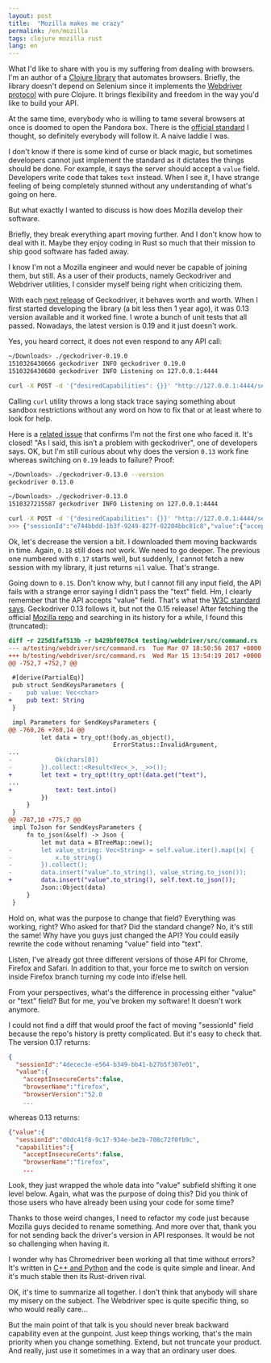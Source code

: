 ```yaml
---
layout: post
title:  "Mozilla makes me crazy"
permalink: /en/mozilla
tags: clojure mozilla rust
lang: en
---
```


[send-keys]: https://www.w3.org/TR/webdriver/#dfn-element-send-keys
[webdriver]: https://www.w3.org/TR/webdriver
[etaoin]: https://github.com/igrishaev/etaoin

What I'd like to share with you is my suffering from dealing with browsers. I'm
an author of a [Clojure library][etaoin] that automates browsers. Briefly, the
library doesn't depend on Selenium since it implements
the [Webdriver protocol][webdriver] with pure Clojure. It brings flexibility and
freedom in the way you'd like to build your API.

At the same time, everybody who is willing to tame several browsers at once is
doomed to open the Pandora box. There is the [official standard][webdriver] I
thought, so definitely everybody will follow it. A naive laddie I was.

I don't know if there is some kind of curse or black magic, but sometimes
developers cannot just implement the standard as it dictates the things should
be done. For example, it says the server should accept a `value`
field. Developers write code that takes `text` instead. When I see it, I have
strange feeling of being completely stunned without any understanding of what's
going on here.

But what exactly I wanted to discuss is how does Mozilla develop their software.

Briefly, they break everything apart moving further. And I don't know how to
deal with it. Maybe they enjoy coding in Rust so much that their mission to ship
good software has faded away.

I know I'm not a Mozilla engineer and would never be capable of joining them,
but still. As a user of their products, namely Geckodriver and Webdriver
utilities, I consider myself being right when criticizing them.

[releases]: https://github.com/mozilla/geckodriver/releases

With each [next release][releases] of Geckodriver, it behaves worth and
worth. When I first started developing the library (a bit less then 1 year ago),
it was 0.13 version available and it worked fine. I wrote a bunch of unit tests
that all passed. Nowadays, the latest version is 0.19 and it just doesn't work.

Yes, you heard correct, it does not even respond to any API call:

~~~bash
~/Downloads> ./geckodriver-0.19.0
1510326430666 geckodriver INFO geckodriver 0.19.0
1510326430680 geckodriver INFO Listening on 127.0.0.1:4444

curl -X POST -d '{"desiredCapabilities": {}}' "http://127.0.0.1:4444/session"
~~~

Calling `curl` utility throws a long stack trace saying something about sandbox
restrictions without any word on how to fix that or at least where to look for
help.

[issue]: https://github.com/mozilla/geckodriver/issues/706

Here is a [related issue][issue] that confirms I'm not the first one who faced
it. It's closed! "As I said, this isn’t a problem with geckodriver", one of
developers says. OK, but I'm still curious about why does the version `0.13`
work fine whereas switching on `0.19` leads to failure? Proof:

~~~bash
~/Downloads> ./geckodriver-0.13.0 --version
geckodriver 0.13.0

~/Downloads> ./geckodriver-0.13.0
1510327215587 geckodriver INFO Listening on 127.0.0.1:4444

curl -X POST -d '{"desiredCapabilities": {}}' "http://127.0.0.1:4444/session"
>>> {"sessionId":"e744bbdd-1b3f-9249-827f-02204bbc81c8","value":{"acceptInsecureCerts":...
~~~

Ok, let's decrease the version a bit. I downloaded them moving backwards in
time. Again, `0.18` still does not work. We need to go deeper. The previous one
numbered with `0.17` starts well, but suddenly, I cannot fetch a new session
with my library, it just returns `nil` value. That's strange.

[mozilla-central]: https://hg.mozilla.org/mozilla-central/

Going down to `0.15`. Don't know why, but I cannot fill any input field, the API
fails with a strange error saying I didn't pass the "text" field. Hm, I clearly
remember that the API accepts "value" field. That's what
the [W3C standard says][send-keys]. Geckodriver 0.13 follows it, but not the
0.15 release! After fetching the official [Mozilla repo][mozilla-central] and
searching in its history for a while, I found this (truncated):

~~~diff
diff -r 225d1faf513b -r b429bf0078c4 testing/webdriver/src/command.rs
--- a/testing/webdriver/src/command.rs	Tue Mar 07 18:50:56 2017 +0000
+++ b/testing/webdriver/src/command.rs	Wed Mar 15 13:54:19 2017 +0000
@@ -752,7 +752,7 @@

 #[derive(PartialEq)]
 pub struct SendKeysParameters {
-    pub value: Vec<char>
+    pub text: String
 }

 impl Parameters for SendKeysParameters {
@@ -760,26 +760,14 @@
         let data = try_opt!(body.as_object(),
                             ErrorStatus::InvalidArgument,
...
-            Ok(chars[0])
-        }).collect::<Result<Vec<_>, _>>());
+        let text = try_opt!(try_opt!(data.get("text"),
...
+            text: text.into()
         })
     }
 }
@@ -787,10 +775,7 @@
 impl ToJson for SendKeysParameters {
     fn to_json(&self) -> Json {
         let mut data = BTreeMap::new();
-        let value_string: Vec<String> = self.value.iter().map(|x| {
-            x.to_string()
-        }).collect();
-        data.insert("value".to_string(), value_string.to_json());
+        data.insert("value".to_string(), self.text.to_json());
         Json::Object(data)
     }
 }

~~~

Hold on, what was the purpose to change that field? Everything was working,
right? Who asked for that? Did the standard change? No, it's still the same! Why
have you guys just changed the API? You could easily rewrite the code without
renaming "value" field into "text".

Listen, I've already got three different versions of those API for Chrome,
Firefox and Safari. In addition to that, your force me to switch on version
inside Firefox branch turning my code into if/else hell.

From your perspectives, what's the difference in processing either "value" or
"text" field? But for me, you've broken my software! It doesn't work anymore.

I could not find a diff that would proof the fact of moving "sessionId" field
because the repo's history is pretty complicated. But it's easy to check that.
The version 0.17 returns:

~~~json
{
  "sessionId":"4decec3e-e564-b349-bb41-b27b5f307e01",
  "value":{
    "acceptInsecureCerts":false,
    "browserName":"firefox",
    "browserVersion":"52.0
    ...
~~~

whereas 0.13 returns:

~~~json
{"value":{
  "sessionId":"d0dc41f8-9c17-934e-be2b-708c72f0fb9c",
  "capabilities":{
    "acceptInsecureCerts":false,
    "browserName":"firefox",
    ...
~~~

Look, they just wrapped the whole data into "value" subfield shifting it one
level below. Again, what was the purpose of doing this? Did you think of those
users who have already been using your code for some time?

Thanks to those weird changes, I need to refactor my code just because Mozilla
guys decided to rename something. And more over that, thank you for not sending
back the driver's version in API responses. It would be not so challenging when
having it.

[chromedriver]: https://github.com/bayandin/chromedriver/tree/master/client

I wonder why has Chromedriver been working all that time without errors? It's
written in [C++ and Python][chromedriver] and the code is quite simple and
linear. And it's much stable then its Rust-driven rival.

OK, it's time to summarize all together. I don't think that anybody will share
my misery on the subject. The Webdriver spec is quite specific thing, so who
would really care...

But the main point of that talk is you should never break backward capability
even at the gunpoint. Just keep things working, that's the main priority when
you change something. Extend, but not truncate your product. And really, just
use it sometimes in a way that an ordinary user does.
